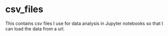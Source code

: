 # csv_files
This contains csv files I use for data analysis in Jupyter notebooks so that I can load the data from a url.
